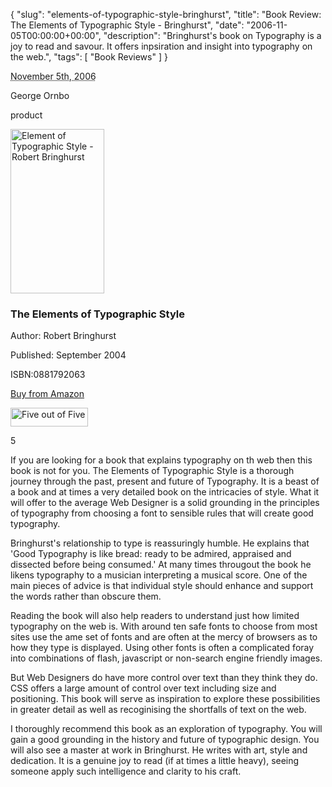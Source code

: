 {
  "slug": "elements-of-typographic-style-bringhurst",
  "title": "Book Review: The Elements of Typographic Style - Bringhurst",
  "date": "2006-11-05T00:00:00+00:00",
  "description": "Bringhurst's book on Typography is a joy to read and savour. It offers inpsiration and insight into typography on the web.",
  "tags": [
    "Book Reviews"
  ]
}

<abbr class="dtreviewed" title="20061105T1500">November 5th, 2006</abbr>

<span class="reviewer vcard" id="reviewer-vcard">

<span class="fn">George Ornbo</span>

</span>

<span class="type">product</span>

<img src="http://shapeshed.com/images/articles/elements.png" alt="Element of Typographic Style - Robert Bringhurst" title="Elements of Typographic Style - Robert Bringhurst" width="150" height="263" class="right" />

<h3 class="fn">The Elements of Typographic Style</h3>

<p>Author: Robert Bringhurst</p>

<p>Published: September 2004</p>

<p>ISBN:0881792063 </p>

<p><a href="http://www.amazon.com/Elements-Typographic-Style-Robert-Bringhurst/dp/0881791326">Buy from Amazon</a></p>

<img src="http://shapeshed.com/images/books/five_stars.gif" title="Five out of Five" alt="Five out of Five" width="124" height="30" />

<span class="rating">5</span>

<div class="description">

<p>If you are looking for a book that explains typography on th web then this book is not for you. The Elements of Typographic Style is a thorough journey through the past, present and future of Typography. It is a beast of a book and at times a very detailed book on the intricacies of style. What it will offer to the average Web Designer is a solid grounding in the principles of typography from choosing a font to sensible rules that will create good typography.</p>



<p>Bringhurst's relationship to type is reassuringly humble. He explains that 'Good Typography is like bread: ready to be admired, appraised and dissected before being consumed.' At many times througout the book he likens typography to a musician interpreting a musical score. One of the main pieces of advice is that individual style should enhance and support the words rather than obscure them.</p>



<p>Reading the book will also help readers to understand just how limited typography on the web is. With around ten safe fonts to choose from most sites use the ame set of fonts and are often at the mercy of browsers as to how they type is displayed. Using other fonts is often a complicated foray into combinations of flash, javascript or non-search engine friendly images.</p>



<p>But Web Designers do have more control over text than they think they do. CSS offers a large amount of control over text including size and positioning. This book will serve as inspiration to explore these possibilities in greater detail as well as recoginising the shortfalls of text on the web.</p>



<p>I thoroughly recommend this book as an exploration of typography. You will gain a good grounding in the history and future of typographic design. You will also see a master at work in Bringhurst. He writes with art, style and dedication. It is a genuine joy to read (if at times a little heavy), seeing someone apply such intelligence and clarity to his craft.</p>

</div>
</div>

